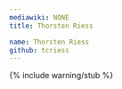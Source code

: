 ```yaml
---
mediawiki: NONE
title: Thorsten Riess

name: Thorsten Riess
github: tcriess
---
```


{% include warning/stub %}
